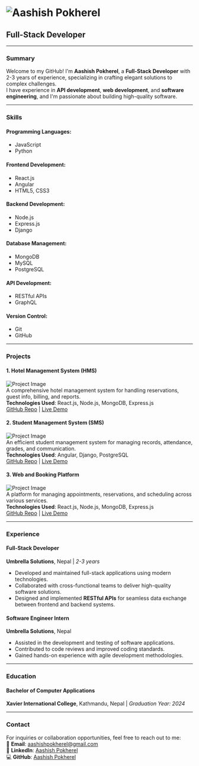 # ![Aashish Pokherel](https://your-image-link.com)  
## Full-Stack Developer

---

### **Summary**
Welcome to my GitHub! I'm **Aashish Pokherel**, a **Full-Stack Developer** with 2-3 years of experience, specializing in crafting elegant solutions to complex challenges.  
I have experience in **API development**, **web development**, and **software engineering**, and I'm passionate about building high-quality software.

---

### **Skills**
#### Programming Languages:
- JavaScript
- Python

#### Frontend Development:
- React.js
- Angular
- HTML5, CSS3

#### Backend Development:
- Node.js
- Express.js
- Django

#### Database Management:
- MongoDB
- MySQL
- PostgreSQL

#### API Development:
- RESTful APIs
- GraphQL

#### Version Control:
- Git
- GitHub

---

### **Projects**
#### 1. **Hotel Management System (HMS)**
![Project Image](https://your-project-image-link.com)  
A comprehensive hotel management system for handling reservations, guest info, billing, and reports.  
**Technologies Used**: React.js, Node.js, MongoDB, Express.js  
[GitHub Repo](https://github.com/your-repo-link) | [Live Demo](#)

#### 2. **Student Management System (SMS)**
![Project Image](https://your-project-image-link.com)  
An efficient student management system for managing records, attendance, grades, and communication.  
**Technologies Used**: Angular, Django, PostgreSQL  
[GitHub Repo](https://github.com/your-repo-link) | [Live Demo](#)

#### 3. **Web and Booking Platform**
![Project Image](https://your-project-image-link.com)  
A platform for managing appointments, reservations, and scheduling across various services.  
**Technologies Used**: React.js, Node.js, MongoDB, Express.js  
[GitHub Repo](https://github.com/your-repo-link) | [Live Demo](#)

---

### **Experience**
#### Full-Stack Developer  
**Umbrella Solutions**, Nepal | _2-3 years_  
- Developed and maintained full-stack applications using modern technologies.
- Collaborated with cross-functional teams to deliver high-quality software solutions.
- Designed and implemented **RESTful APIs** for seamless data exchange between frontend and backend systems.

#### Software Engineer Intern  
**Umbrella Solutions**, Nepal  
- Assisted in the development and testing of software applications.
- Contributed to code reviews and improved coding standards.
- Gained hands-on experience with agile development methodologies.

---

### **Education**
#### **Bachelor of Computer Applications**  
**Xavier International College**, Kathmandu, Nepal | _Graduation Year: 2024_

---

### **Contact**
For inquiries or collaboration opportunities, feel free to reach out to me:  
📧 **Email**: [aashishpokherel@gmail.com](mailto:aashishpokherel@gmail.com)  
🔗 **LinkedIn**: [Aashish Pokherel](https://www.linkedin.com/in/aashishpokherel/)  
💻 **GitHub**: [Aashish Pokherel](https://github.com/your-github-profile)
